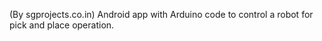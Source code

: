 (By sgprojects.co.in)
Android app with Arduino code to control a robot for pick and place operation.
